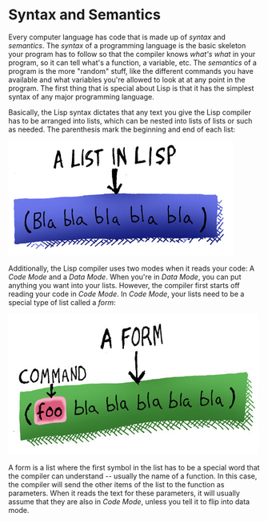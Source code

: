# Syntax and Semantics

Every computer language has code that is made up of *syntax* and *semantics*. The *syntax* of a programming language is the basic skeleton your program has to follow so that the compiler knows *what's what* in your program, so it can tell what's a function, a variable, etc. The *semantics* of a program is the more "random" stuff, like the different commands you have available and what variables you're allowed to look at at any point in the program. The first thing that is special about Lisp is that it has the simplest syntax of any major programming language.

Basically, the Lisp syntax dictates that any text you give the Lisp compiler has to be arranged into lists, which can be nested into lists of lists or such as needed. The parenthesis mark the beginning and end of each list:

![](images/list.jpg)

Additionally, the Lisp compiler uses two modes when it reads your code: A *Code Mode* and a *Data Mode*. When you're in *Data Mode*, you can put anything you want into your lists. However, the compiler first starts off reading your code in *Code Mode*. In *Code Mode*, your lists need to be a special type of list called a *form*:

![](images/frame.jpg)

A form is a list where the first symbol in the list has to be a special word that the compiler can understand -- usually the name of a function. In this case, the compiler will send the other items of the list to the function as parameters. When it reads the text for these parameters, it will usually assume that they are also in *Code Mode*, unless you tell it to flip into data mode.

